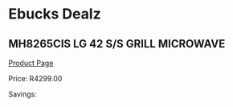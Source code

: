 
# Ebucks Dealz
## MH8265CIS LG 42 S/S GRILL MICROWAVE
[Product Page](https://www.ebucks.com/web/shop/productSelected.do?prodId=1059182040&catId=704989856)

Price: R4299.00

Savings: 


	